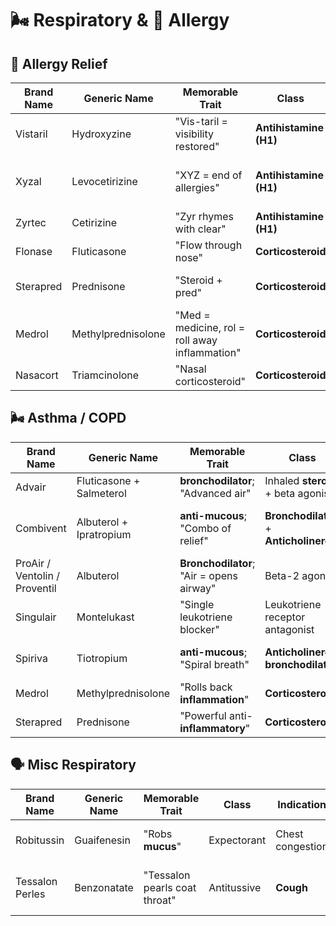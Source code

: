 # 🌬️ Respiratory & 🤧 Allergy

## 🤧 Allergy Relief

| Brand Name | Generic Name | Memorable Trait | Class | Indication | Memorization Tip |
|------------|--------------|------------------|-------|------------|------------------|
| Vistaril | Hydroxyzine | "Vis-taril = visibility restored" | **Antihistamine (H1)** | Allergies, anxiety, itching | "Hydroxyzine" = hydrated relief |
| Xyzal | Levocetirizine | "XYZ = end of allergies" | **Antihistamine (H1)** | Allergies | End the allergy alphabet with XYZal |
| Zyrtec | Cetirizine | "Zyr rhymes with clear" | **Antihistamine (H1)** | Allergies | Zyrtec = clear up allergies |
| Flonase | Fluticasone | "Flow through nose" | **Corticosteroid** | Nasal allergies | Flo = flowy nasal relief |
| Sterapred | Prednisone | "Steroid + pred" | **Corticosteroid** | Allergies, inflammation | Stera = steroid, pred = prednisone |
| Medrol | Methylprednisolone | "Med = medicine, rol = roll away inflammation" | **Corticosteroid** | Allergies, inflammation | Methyl = modified prednisone |
| Nasacort | Triamcinolone | "Nasal corticosteroid" | **Corticosteroid** | Nasal inflammation | Nasal + cort = Nasacort |

## 🌬️ Asthma / COPD

| Brand Name | Generic Name | Memorable Trait | Class | Indication | Memorization Tip |
|------------|--------------|------------------|-------|------------|------------------|
| Advair | Fluticasone + Salmeterol | **bronchodilator**; "Advanced air" | Inhaled **steroid** + beta agonist | Asthma, COPD | ADvanced AIR = Advair |
| Combivent | Albuterol + Ipratropium | **anti-mucous**; "Combo of relief" | **Bronchodilator** + **Anticholinergic** | COPD, asthma | Combo of beta-agonist + anticholinergic |
| ProAir / Ventolin / Proventil | Albuterol | **Bronchodilator**; "Air = opens airway" | Beta-2 agonist | Bronchospasm, asthma | ProAir = promotes air |
| Singulair | Montelukast | "Single leukotriene blocker" | Leukotriene receptor antagonist | **Asthma**, allergies | Single = blocks one pathway |
| Spiriva | Tiotropium | **anti-mucous**; "Spiral breath" | **Anticholinergic bronchodilator** | COPD | Spiriva = spiraling airways open |
| Medrol | Methylprednisolone | "Rolls back **inflammation**" | **Corticosteroid** | Asthma, allergy | See above |
| Sterapred | Prednisone | "Powerful anti-**inflammatory**" | **Corticosteroid** | Asthma, severe allergy | See above |

## 🗣️ Misc Respiratory

| Brand Name | Generic Name | Memorable Trait | Class | Indication | Memorization Tip |
|------------|--------------|------------------|-------|------------|------------------|
| Robitussin | Guaifenesin | "Robs **mucus**" | Expectorant | Chest congestion | Robitussin = robs tough mucus |
| Tessalon Perles | Benzonatate | "Tessalon pearls coat throat" | Antitussive | **Cough** | Pearlescent capsules that numb the throat |
